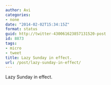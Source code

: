 ```yaml
---
author: Avi
categories:
- none
date: "2014-02-02T15:34:15Z"
format: status
guid: http://twitter-430061623857131520-post
id: 8873
tags:
- micro
- tweet
title: Lazy Sunday in effect.
url: /post/lazy-sunday-in-effect/
---
```

Lazy Sunday in effect.